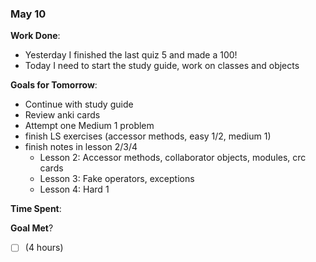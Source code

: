 ### May 10

**Work Done**: 
- Yesterday I finished the last quiz 5 and made a 100!
- Today I need to start the study guide, work on classes and objects

**Goals for Tomorrow**:
- Continue with study guide
- Review anki cards
- Attempt one Medium 1 problem
- finish LS exercises (accessor methods, easy 1/2, medium 1)
- finish notes in lesson 2/3/4
  - Lesson 2: Accessor methods, collaborator objects, modules, crc cards
  - Lesson 3: Fake operators, exceptions
  - Lesson 4: Hard 1

**Time Spent**: 

**Goal Met**? 
- [ ] (4 hours)